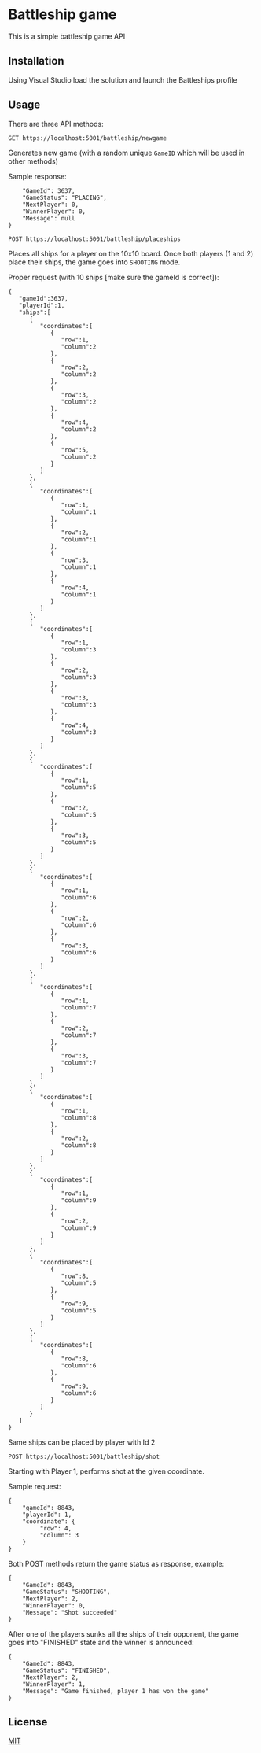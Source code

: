 # Battleship game

This is a simple battleship game API

## Installation

Using Visual Studio load the solution and launch the Battleships profile

## Usage

There are three API methods:

```GET https://localhost:5001/battleship/newgame```

Generates new game (with a random unique `GameID` which will be used in other methods)

Sample response:

```{
    "GameId": 3637,
    "GameStatus": "PLACING",
    "NextPlayer": 0,
    "WinnerPlayer": 0,
    "Message": null
}
```

```POST https://localhost:5001/battleship/placeships```

Places all ships for a player on the 10x10 board. Once both players (1 and 2) place their ships, the game goes into `SHOOTING` mode.

Proper request (with 10 ships [make sure the gameId is correct]):

```
{
   "gameId":3637,
   "playerId":1,
   "ships":[
      {
         "coordinates":[
            {
               "row":1,
               "column":2
            },
            {
               "row":2,
               "column":2
            },
            {
               "row":3,
               "column":2
            },
            {
               "row":4,
               "column":2
            },
            {
               "row":5,
               "column":2
            }
         ]
      },
      {
         "coordinates":[
            {
               "row":1,
               "column":1
            },
            {
               "row":2,
               "column":1
            },
            {
               "row":3,
               "column":1
            },
            {
               "row":4,
               "column":1
            }
         ]
      },
      {
         "coordinates":[
            {
               "row":1,
               "column":3
            },
            {
               "row":2,
               "column":3
            },
            {
               "row":3,
               "column":3
            },
            {
               "row":4,
               "column":3
            }
         ]
      },
      {
         "coordinates":[
            {
               "row":1,
               "column":5
            },
            {
               "row":2,
               "column":5
            },
            {
               "row":3,
               "column":5
            }
         ]
      },
      {
         "coordinates":[
            {
               "row":1,
               "column":6
            },
            {
               "row":2,
               "column":6
            },
            {
               "row":3,
               "column":6
            }
         ]
      },
      {
         "coordinates":[
            {
               "row":1,
               "column":7
            },
            {
               "row":2,
               "column":7
            },
            {
               "row":3,
               "column":7
            }
         ]
      },
      {
         "coordinates":[
            {
               "row":1,
               "column":8
            },
            {
               "row":2,
               "column":8
            }
         ]
      },
      {
         "coordinates":[
            {
               "row":1,
               "column":9
            },
            {
               "row":2,
               "column":9
            }
         ]
      },
      {
         "coordinates":[
            {
               "row":8,
               "column":5
            },
            {
               "row":9,
               "column":5
            }
         ]
      },
      {
         "coordinates":[
            {
               "row":8,
               "column":6
            },
            {
               "row":9,
               "column":6
            }
         ]
      }
   ]
}
```

Same ships can be placed by player with Id 2


```POST https://localhost:5001/battleship/shot```

Starting with Player 1, performs shot at the given coordinate.

Sample request:

```
{
    "gameId": 8843,
    "playerId": 1,
    "coordinate": {
         "row": 4,
         "column": 3
    }
}
```

Both POST methods return the game status as response, example:

```
{
    "GameId": 8843,
    "GameStatus": "SHOOTING",
    "NextPlayer": 2,
    "WinnerPlayer": 0,
    "Message": "Shot succeeded"
}
```

After one of the players sunks all the ships of their opponent, the game goes into "FINISHED" state and the winner is announced:

```
{
    "GameId": 8843,
    "GameStatus": "FINISHED",
    "NextPlayer": 2,
    "WinnerPlayer": 1,
    "Message": "Game finished, player 1 has won the game"
}
```


## License
[MIT](https://choosealicense.com/licenses/mit/)